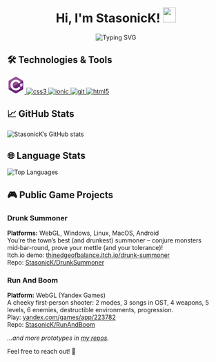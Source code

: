 <h1 align="center"> Hi, I'm StasonicK! <img src="https://raw.githubusercontent.com/MartinHeinz/MartinHeinz/master/wave.gif" width="30px" height="35px"> </h1>
<p align="center">

  <img src="https://readme-typing-svg.herokuapp.com?font=Noto+Sans&size=36&duration=3500&pause=2000&color=37A4FF&center=true&vCenter=true&multiline=true&width=500&height=110&lines=Unity+Game+Developer;With+love+to+GameDev+%3C3" alt="Typing SVG" />

</p>



## 🛠 Technologies & Tools
<p align="left"> 
  <a href="https://www.w3schools.com/cs/" target="_blank" rel="noreferrer">
    <img src="https://raw.githubusercontent.com/devicons/devicon/master/icons/csharp/csharp-original.svg" alt="csharp" width="40" height="40"/>
  </a>
  <a href="https://www.w3schools.com/css/" target="_blank" rel="noreferrer">
    <img src="https://cdn.jsdelivr.net/npm/simple-icons@v15/icons/unity.svg" alt="css3" width="40" height="40"/> 
  </a> 
    <a href="https://ionicframework.com" target="_blank" rel="noreferrer">
    <img src="https://cdn.jsdelivr.net/npm/simple-icons@15/icons/rider.svg" alt="ionic" width="40" height="40"/>
  </a>
  <a href="https://git-scm.com/" target="_blank" rel="noreferrer"> 
    <img src="https://www.vectorlogo.zone/logos/git-scm/git-scm-icon.svg" alt="git" width="40" height="40"/>
  </a>
  <a href="https://www.w3.org/html/" target="_blank" rel="noreferrer">
    <img src="https://cdn.simpleicons.org/photon" alt="html5" width="40" height="40"/> 
  </a>



## 📈 GitHub Stats
![StasonicK’s GitHub stats](https://github-readme-stats.vercel.app/api?username=StasonicK&show_icons=true&theme=radical)



## 🌐 Language Stats
![Top Languages](https://github-readme-stats.vercel.app/api/top-langs/?username=StasonicK&layout=compact&theme=radical)



## 🎮 Public Game Projects

### Drunk Summoner  
**Platforms:** WebGL, Windows, Linux, MacOS, Android  
You’re the town’s best (and drunkest) summoner – conjure monsters mid‑bar‑round, prove your mettle (and your tolerance)!  
Itch.io demo: [thinedgeofbalance.itch.io/drunk-summoner](https://thinedgeofbalance.itch.io/drunk-summoner)  
Repo: [StasonicK/DrunkSummoner](https://github.com/StasonicK/DrunkSummoner)

### Run And Boom  
**Platform:** WebGL (Yandex Games)  
A cheeky first‑person shooter: 2 modes, 3 songs in OST, 4 weapons, 5 levels, 6 enemies, destructible environments, progression.  
Play: [yandex.com/games/app/223782](https://yandex.com/games/app/223782?draft=true&lang=en)  
Repo: [StasonicK/RunAndBoom](https://github.com/StasonicK/RunAndBoom)

*…and more prototypes in [my repos](https://github.com/StasonicK?tab=repositories).*



 Feel free to reach out! 🚀  

